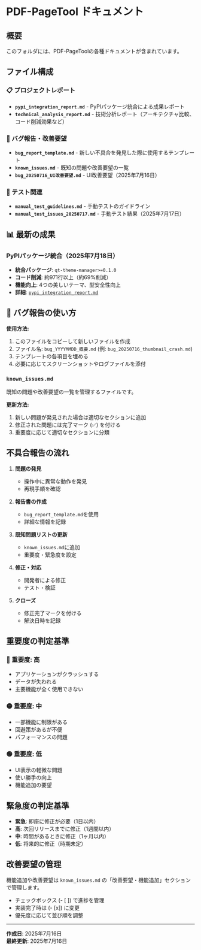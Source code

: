 # PDF-PageTool ドキュメント

## 概要
このフォルダには、PDF-PageToolの各種ドキュメントが含まれています。

## ファイル構成

### 📋 プロジェクトレポート
- **`pypi_integration_report.md`** - PyPIパッケージ統合による成果レポート
- **`technical_analysis_report.md`** - 技術分析レポート（アーキテクチャ比較、コード削減効果など）

### 🐛 バグ報告・改善要望
- **`bug_report_template.md`** - 新しい不具合を発見した際に使用するテンプレート
- **`known_issues.md`** - 既知の問題や改善要望の一覧
- **`bug_20250716_UI改善要望.md`** - UI改善要望（2025年7月16日）

### 🧪 テスト関連
- **`manual_test_guidelines.md`** - 手動テストのガイドライン
- **`manual_test_issues_20250717.md`** - 手動テスト結果（2025年7月17日）

## 📊 最新の成果

### PyPIパッケージ統合（2025年7月18日）
- **統合パッケージ**: `qt-theme-manager>=0.1.0`
- **コード削減**: 約971行以上（約69%削減）
- **機能向上**: 4つの美しいテーマ、型安全性向上
- **詳細**: [`pypi_integration_report.md`](pypi_integration_report.md)

## 🔧 バグ報告の使い方

**使用方法:**
1. このファイルをコピーして新しいファイルを作成
2. ファイル名: `bug_YYYYMMDD_概要.md` (例: `bug_20250716_thumbnail_crash.md`)
3. テンプレートの各項目を埋める
4. 必要に応じてスクリーンショットやログファイルを添付

### `known_issues.md`
既知の問題や改善要望の一覧を管理するファイルです。

**更新方法:**
1. 新しい問題が発見された場合は適切なセクションに追加
2. 修正された問題には完了マーク (✅) を付ける
3. 重要度に応じて適切なセクションに分類

## 不具合報告の流れ

1. **問題の発見**
   - 操作中に異常な動作を発見
   - 再現手順を確認

2. **報告書の作成**
   - `bug_report_template.md`を使用
   - 詳細な情報を記録

3. **既知問題リストの更新**
   - `known_issues.md`に追加
   - 重要度・緊急度を設定

4. **修正・対応**
   - 開発者による修正
   - テスト・検証

5. **クローズ**
   - 修正完了マークを付ける
   - 解決日時を記録

## 重要度の判定基準

### 🔴 重要度: 高
- アプリケーションがクラッシュする
- データが失われる
- 主要機能が全く使用できない

### 🟡 重要度: 中
- 一部機能に制限がある
- 回避策があるが不便
- パフォーマンスの問題

### 🟢 重要度: 低
- UI表示の軽微な問題
- 使い勝手の向上
- 機能追加の要望

## 緊急度の判定基準

- **緊急**: 即座に修正が必要（1日以内）
- **高**: 次回リリースまでに修正（1週間以内）
- **中**: 時間があるときに修正（1ヶ月以内）
- **低**: 将来的に修正（時期未定）

## 改善要望の管理

機能追加や改善要望は `known_issues.md` の「改善要望・機能追加」セクションで管理します。

- チェックボックス (- [ ]) で進捗を管理
- 実装完了時は (- [x]) に変更
- 優先度に応じて並び順を調整

---
**作成日**: 2025年7月16日  
**最終更新**: 2025年7月16日
